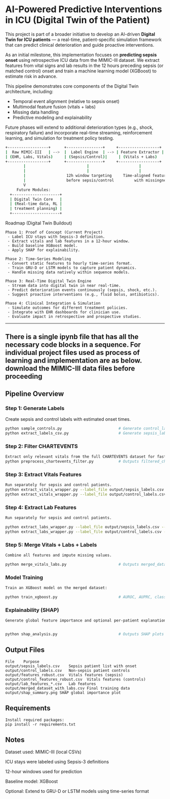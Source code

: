 #  AI-Powered Predictive Interventions in ICU (Digital Twin of the Patient)

This project is part of a broader initiative to develop an AI-driven **Digital Twin for ICU patients** — a real-time, patient-specific simulation framework that can predict clinical deterioration and guide proactive interventions.

As an initial milestone, this implementation focuses on **predicting sepsis onset** using retrospective ICU data from the MIMIC-III dataset. We extract features from vital signs and lab results in the 12 hours preceding sepsis (or matched control) onset and train a machine learning model (XGBoost) to estimate risk in advance.

This pipeline demonstrates core components of the Digital Twin architecture, including:
- Temporal event alignment (relative to sepsis onset)
- Multimodal feature fusion (vitals + labs)
- Missing data handling
- Predictive modeling and explainability

Future phases will extend to additional deterioration types (e.g., shock, respiratory failure) and incorporate real-time streaming, reinforcement learning, and simulation for treatment policy testing.

```bash
+------------------+      +----------------+     +------------------+     +---------------------+
|  Raw MIMIC-III   | -->  |  Label Engine  | --> | Feature Extractor | --> |  ML Model (XGBoost) |
| (EHR, Labs, Vitals)     | (Sepsis/Control)|     | (Vitals + Labs)   |     |  + SHAP Explainability|
+------------------+      +----------------+     +------------------+     +---------------------+
        |                           |                      |                         |
        |                           |                      |                         |
        |                  12h window targeting     Time-aligned features      Risk score output
        |                  before sepsis/control         with missingness       + global/local insights
        V
     Future Modules:
  +---------------------+
  | Digital Twin Core   |
  | (Real-time data, RL |
  | treatment planning) |
  +---------------------+

```

Roadmap (Digital Twin Buildout)

```
Phase 1: Proof of Concept (Current Project)
 - Label ICU stays with Sepsis-3 definition.
 - Extract vitals and lab features in a 12-hour window.
 - Build baseline XGBoost model.
 - Apply SHAP for explainability.

Phase 2: Time-Series Modeling
 - Convert static features to hourly time-series format.
 - Train GRU-D or LSTM models to capture patient dynamics.
 - Handle missing data natively within sequence models.

Phase 3: Real-Time Digital Twin Engine
 - Stream data into digital twin in near real-time.
 - Predict deterioration events continuously (sepsis, shock, etc.).
 - Suggest proactive interventions (e.g., fluid bolus, antibiotics).

Phase 4: Clinical Integration & Simulation
 - Simulate outcomes for different treatment policies.
 - Integrate with EHR dashboards for clinician use.
 - Evaluate impact in retrospective and prospective studies.

```
---

## There is a single ipynb file that has all the necessary code blocks in a sequence. For individual project files used as process of learning and implementation are as below. download the MIMIC-III data files before proceeding


## Pipeline Overview

### Step 1: Generate Labels
Create sepsis and control labels with estimated onset times.
```bash
python sample_controls.py                         # Generate control_labels.csv
python extract_labels_csv.py                      # Generate sepsis_labels.csv (based on infection + SOFA)
```

### Step 2: Filter CHARTEVENTS
```bash
Extract only relevant vitals from the full CHARTEVENTS dataset for faster processing.
python preprocess_chartevents_filter.py           # Outputs filtered_chartevents.csv.gz
```

### Step 3: Extract Vitals Features
```bash
Run separately for sepsis and control patients.
python extract_vitals_wrapper.py --label_file output/sepsis_labels.csv --output_file output/features_robust.csv
python extract_vitals_wrapper.py --label_file output/control_labels.csv --output_file output/control_features_robust.csv
```

### Step 4: Extract Lab Features
```bash
Run separately for sepsis and control patients.

python extract_labs_wrapper.py --label_file output/sepsis_labels.csv --output_file output/lab_features_sepsis.csv
python extract_labs_wrapper.py --label_file output/control_labels.csv --output_file output/lab_features_controls.csv
```
### Step 5: Merge Vitals + Labs + Labels
```bash
Combine all features and impute missing values.

python merge_vitals_labs.py                       # Outputs merged_dataset_with_labs.csv
```
### Model Training
```bash
Train an XGBoost model on the merged dataset:

python train_xgboost.py                           # AUROC, AUPRC, classification report
```

### Explainability (SHAP)
```bash
Generate global feature importance and optional per-patient explanations:


python shap_analysis.py                           # Outputs SHAP plots in /output
```
## Output Files
```
File	Purpose
output/sepsis_labels.csv	Sepsis patient list with onset
output/control_labels.csv	Non-sepsis patient controls
output/features_robust.csv	Vitals features (sepsis)
output/control_features_robust.csv	Vitals features (controls)
output/lab_features_*.csv	Lab features
output/merged_dataset_with_labs.csv	Final training data
output/shap_summary.png	SHAP global importance plot
```


## Requirements
```
Install required packages:
pip install -r requirements.txt
```
## Notes

Dataset used: MIMIC-III (local CSVs)

ICU stays were labeled using Sepsis-3 definitions

12-hour windows used for prediction

Baseline model: XGBoost

Optional: Extend to GRU-D or LSTM models using time-series format
